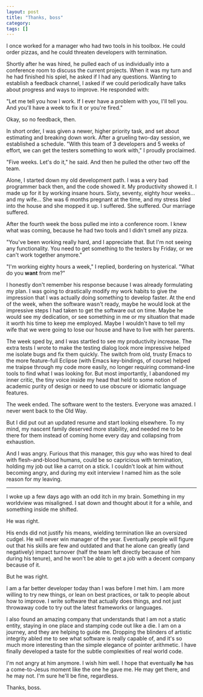 ```yaml
---
layout: post
title: "Thanks, boss"
category: 
tags: []
---
```


I once worked for a manager who had two tools in his toolbox. He could order pizzas, and he could threaten developers with termination.

Shortly after he was hired, he pulled each of us individually into a conference room to discuss the current projects. When it was my turn and he had finished his spiel, he asked if I had any questions. Wanting to establish a feedback channel, I asked if we could periodically have talks about progress and ways to improve. He responded with:

"Let me tell you how I work. If I ever have a problem with you, I'll tell you. And you'll have a week to fix it or you're fired."

Okay, so no feedback, then.

In short order, I was given a newer, higher priority task, and set about estimating and breaking down work. After a grueling two-day session, we established a schedule. "With this team of 3 developers and 5 weeks of effort, we can get the testers something to work with," I proudly proclaimed.

"Five weeks. Let's do it," he said. And then he pulled the other two off the team.

Alone, I started down my old development path. I was a very bad programmer back then, and the code showed it. My productivity showed it. I made up for it by working insane hours. Sixty, seventy, eighty hour weeks... and my wife... She was 6 months pregnant at the time, and my stress bled into the house and she mopped it up. I suffered. She suffered. Our marriage suffered.

After the fourth week the boss pulled me into a conference room. I knew what was coming, because he had two tools and I didn't smell any pizza.

"You've been working really hard, and I appreciate that. But I'm not seeing any functionality. You need to get something to the testers by Friday, or we can't work together anymore."

"I'm working eighty hours a week," I replied, bordering on hysterical. "What do you **want** from me?"

I honestly don't remember his response because I was already formulating my plan. I was going to drastically modify my work habits to give the impression that I was actually doing something to develop faster. At the end of the week, when the software wasn't ready, maybe he would look at the impressive steps I had taken to get the software out on time. Maybe he would see my dedication, or see something in me or my situation that made it worth his time to keep me employed. Maybe I wouldn't have to tell my wife that we were going to lose our house and have to live with her parents.

The week sped by, and I was startled to see my productivity increase. The extra tests I wrote to make the testing dialog look more impressive helped me isolate bugs and fix them quickly. The switch from old, trusty Emacs to the more feature-full Eclipse (with Emacs key-bindings, of course) helped me traipse through my code more easily, no longer requiring command-line tools to find what I was looking for. But most importantly, I abandoned my inner critic, the tiny voice inside my head that held to some notion of academic purity of design or need to use obscure or idiomatic language features.

The week ended. The software went to the testers. Everyone was amazed. I never went back to the Old Way.

But I did put out an updated resume and start looking elsewhere. To my mind, my nascent family deserved more stability, and needed me to be there for them instead of coming home every day and collapsing from exhaustion.

And I was angry. Furious that this manager, this guy who was hired to deal with flesh-and-blood humans, could be so capricious with termination, holding my job out like a carrot on a stick. I couldn't look at him without becoming angry, and during my exit interview I named him as the sole reason for my leaving.

------

I woke up a few days ago with an odd itch in my brain. Something in my worldview was misaligned. I sat down and thought about it for a while, and something inside me shifted.

He was right.

His ends did not justify his means, wielding termination like an oversized cudgel. He will never win manager of the year. Eventually people will figure out that his skills are few and outdated and that he alone can greatly (and negatively) impact turnover (half the team left directly because of him during his tenure), and he won't be able to get a job with a decent company because of it.

But he was right.

I am a far better developer today than I was before I met him. I am more willing to try new things, or lean on best practices, or talk to people about how to improve. I write software that actually does things, and not just throwaway code to try out the latest frameworks or languages.

I also found an amazing company that understands that I am not a static entity, staying in one place and stamping code out like a die. I am on a journey, and they are helping to guide me. Dropping the blinders of artistic integrity abled me to see what software is really capable of, and it's so much more interesting than the simple elegance of pointer arithmetic. I have finally developed a taste for the subtle complexities of real world code.

I'm not angry at him anymore. I wish him well. I hope that eventually **he** has a come-to-Jesus moment like the one he gave me. He may get there, and he may not. I'm sure he'll be fine, regardless.

Thanks, boss.
